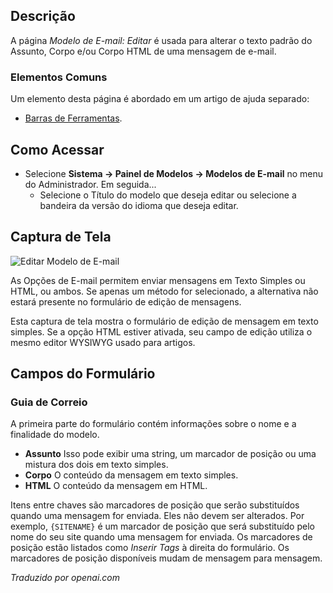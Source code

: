 <!-- Filename: Help4.x:Mail_Template:_Edit / Display title: Editar Modelo de E-mail  -->

## Descrição

A página *Modelo de E-mail: Editar* é usada para alterar o texto padrão do Assunto, Corpo e/ou Corpo HTML de uma mensagem de e-mail.

### Elementos Comuns

Um elemento desta página é abordado em um artigo de ajuda separado:

* [Barras de Ferramentas](jdocmanual?article=help/common-elements/toolbars).

## Como Acessar

- Selecione **Sistema → Painel de Modelos → Modelos de E-mail** no menu do Administrador. Em seguida...
  - Selecione o Título do modelo que deseja editar ou selecione a bandeira da versão do idioma que deseja editar.

## Captura de Tela

![Editar Modelo de E-mail](../../../pt/images/mail/edit-mail-template.png)

As Opções de E-mail permitem enviar mensagens em Texto Simples ou HTML, ou ambos. Se apenas um método for selecionado, a alternativa não estará presente no formulário de edição de mensagens.

Esta captura de tela mostra o formulário de edição de mensagem em texto simples. Se a opção HTML estiver ativada, seu campo de edição utiliza o mesmo editor WYSIWYG usado para artigos.

## Campos do Formulário

### Guia de Correio

A primeira parte do formulário contém informações sobre o nome e a finalidade do
modelo.

- **Assunto** Isso pode exibir uma string, um marcador de posição ou uma mistura dos
  dois em texto simples.
- **Corpo** O conteúdo da mensagem em texto simples.
- **HTML** O conteúdo da mensagem em HTML.

Itens entre chaves são marcadores de posição que serão substituídos quando uma mensagem
for enviada. Eles não devem ser alterados. Por exemplo, `{SITENAME}` é um marcador de posição
que será substituído pelo nome do seu site quando uma mensagem for enviada.
Os marcadores de posição estão listados como *Inserir Tags* à direita do formulário.
Os marcadores de posição disponíveis mudam de mensagem para mensagem.

*Traduzido por openai.com*

